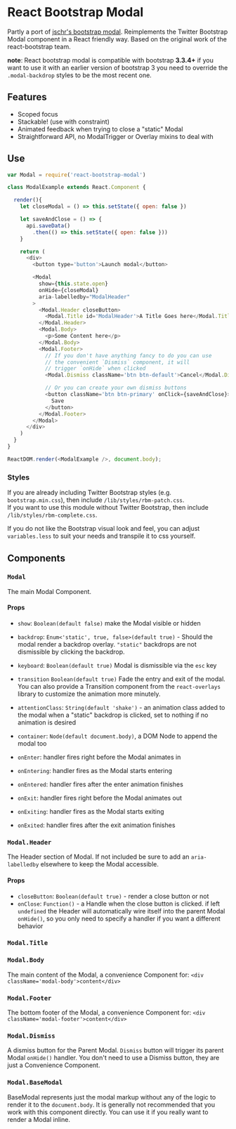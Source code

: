 React Bootstrap Modal
===================================

Partly a port of [jschr's bootstrap modal](https://github.com/jschr/bootstrap-modal/). Reimplements the Twitter Bootstrap Modal component in a React friendly way. Based on the original work of the react-bootstrap team.

__note__: React bootstrap modal is compatible with bootstrap __3.3.4+__ if you want to use it with an earlier version of bootstrap 3 you need to override the `.modal-backdrop` styles to be the most recent one.

## Features

- Scoped focus
- Stackable! (use with constraint)
- Animated feedback when trying to close a "static" Modal
- Straightforward API, no ModalTrigger or Overlay mixins to deal with

## Use

```js
var Modal = require('react-bootstrap-modal')

class ModalExample extends React.Component {

  render(){
    let closeModal = () => this.setState({ open: false })

    let saveAndClose = () => {
      api.saveData()
        .then(() => this.setState({ open: false }))
    }

    return (
      <div>
        <button type='button'>Launch modal</button>

        <Modal
          show={this.state.open}
          onHide={closeModal}
          aria-labelledby="ModalHeader"
        >
          <Modal.Header closeButton>
            <Modal.Title id='ModalHeader'>A Title Goes here</Modal.Title>
          </Modal.Header>
          <Modal.Body>
            <p>Some Content here</p>
          </Modal.Body>
          <Modal.Footer>
            // If you don't have anything fancy to do you can use
            // the convenient `Dismiss` component, it will
            // trigger `onHide` when clicked
            <Modal.Dismiss className='btn btn-default'>Cancel</Modal.Dismiss>

            // Or you can create your own dismiss buttons
            <button className='btn btn-primary' onClick={saveAndClose}>
              Save
            </button>
          </Modal.Footer>
        </Modal>
      </div>
    )
  }
}

ReactDOM.render(<ModalExample />, document.body);
```

### Styles

If you are already including Twitter Bootstrap styles (e.g. `bootstrap.min.css`), then include `/lib/styles/rbm-patch.css`.  
If you want to use this module without Twitter Bootstrap, then include `/lib/styles/rbm-complete.css`.

If you do not like the Bootstrap visual look and feel, you can adjust `variables.less` to suit your needs and transpile it to css yourself.

## Components

### `Modal`

The main Modal Component.

#### Props

- `show`: `Boolean(default false)` make the Modal visible or hidden
- `backdrop`: `Enum<'static', true, false>(default true)` - Should the modal render a backdrop overlay. `"static"` backdrops are not dismissible by clicking the backdrop.
- `keyboard`: `Boolean(default true)` Modal is dismissible via the `esc` key

- `transition` `Boolean(default true)` Fade the entry and exit of the modal. You can also provide a
Transition component from the `react-overlays` library to customize the animation more minutely.
- `attentionClass`: `String(default 'shake')` - an animation class added to the modal when a "static" backdrop is clicked, set to nothing if
no animation is desired
- `container`: `Node(default document.body)`, a DOM Node to append the modal too
- `onEnter`: handler fires right before the Modal animates in
- `onEntering`: handler fires as the Modal starts entering
- `onEntered`: handler fires after the enter animation finishes
- `onExit`: handler fires right before the Modal animates out
- `onExiting`: handler fires as the Modal starts exiting
- `onExited`: handler fires after the exit animation finishes

### `Modal.Header`

The Header section of Modal. If not included be sure to add an `aria-labelledby` elsewhere to keep the Modal accessible.

#### Props
  - `closeButton`: `Boolean(default true)` - render a close button or not
  - `onClose`: `Function()` - a Handle when the close button is clicked. if left `undefined` the Header will automatically wire itself into the parent Modal `onHide()`, so you only need to specify a handler if you want a different behavior

### `Modal.Title`

### `Modal.Body`

The main content of the Modal, a convenience Component for: `<div className='modal-body'>content</div>`

### `Modal.Footer`

The bottom footer of the Modal, a convenience Component for: `<div className='modal-footer'>content</div>`

### `Modal.Dismiss`

A dismiss button for the Parent Modal. `Dismiss` button will trigger its parent Modal `onHide()` handler. You don't need to use a Dismiss button, they are just a Convenience Component.

### `Modal.BaseModal`

BaseModal represents just the modal markup without any of the logic to render it to the `document.body`. It is generally not recommended that you work with this component directly. You can use it if you really want to render a Modal inline.

